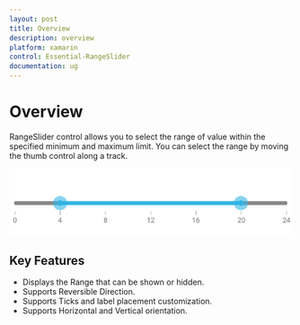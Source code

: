 ```yaml
---
layout: post
title: Overview
description: overview
platform: xamarin
control: Essential-RangeSlider
documentation: ug
---
```


# Overview

RangeSlider control allows you to select the range of value within the specified minimum and maximum limit. You can select the range by moving the thumb control along a track.

![](Overview_images/Overview_img1.png)



## Key Features

* Displays the Range that can be shown or hidden.
* Supports Reversible Direction.
* Supports Ticks and label placement customization.
* Supports Horizontal and Vertical orientation.
